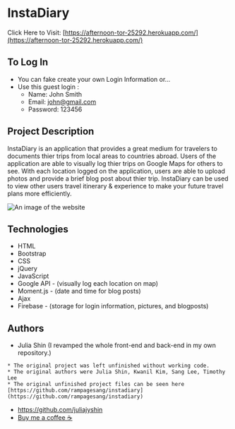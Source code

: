 # InstaDiary

Click Here to Visit: [https://afternoon-tor-25292.herokuapp.com/](https://afternoon-tor-25292.herokuapp.com/)

## To Log In
 - You can fake create your own Login Information or...
 - Use this guest login : 
   - Name: John Smith
   - Email: john@gmail.com
   - Password: 123456

## Project Description

InstaDiary is an application that provides a great medium for travelers to documents thier trips from local areas to countries abroad. Users of the application are able to visually log thier trips on Google Maps for others to see. With each location logged on the application, users are able to upload photos and provide a brief blog post about thier trip. InstaDiary can be used to view other users travel itinerary & experience to make your future travel plans more efficiently. 

![An image of the website](public/assets/images/insta-diary.png)

## Technologies

* HTML
* Bootstrap
* CSS
* jQuery
* JavaScript
* Google API - (visually log each location on map)
* Moment.js - (date and time for blog posts)
* Ajax
* Firebase - (storage for login information, pictures, and blogposts)

## Authors 
* Julia Shin (I revamped the whole front-end and back-end in my own repository.)
```
* The original project was left unfinished without working code.
* The original authors were Julia Shin, Kwanil Kim, Sang Lee, Timothy Lee
* The original unfinished project files can be seen here
[https://github.com/rampagesang/instadiary] (https://github.com/rampagesang/instadiary)
```
* https://github.com/juliajyshin
* [Buy me a coffee ☕️](https://ko-fi.com/juliajverie)
